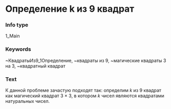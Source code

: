 # Определение k из 9 квадрат
### Info type
1_Main
### Keywords
~КвадратыИз9_1Определение, ~квадраты из 9, ~магические квадраты 3 на 3, ~квадратный квадрат
### Text
К данной проблеме зачастую подходят так: определим $k$ из 9 квадрат как магический квадрат 3 × 3, в котором $k$ чисел являются квадратами натуральных чисел.
```

